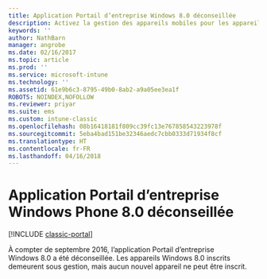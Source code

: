 ```yaml
---
title: Application Portail d’entreprise Windows 8.0 déconseillée
description: Activez la gestion des appareils mobiles pour les appareils Windows Phone 8.0 avec Microsoft Intune.
keywords: ''
author: NathBarn
manager: angrobe
ms.date: 02/16/2017
ms.topic: article
ms.prod: ''
ms.service: microsoft-intune
ms.technology: ''
ms.assetid: 61e9b6c3-8795-49b0-8ab2-a9a05ee3ea1f
ROBOTS: NOINDEX,NOFOLLOW
ms.reviewer: priyar
ms.suite: ems
ms.custom: intune-classic
ms.openlocfilehash: 08b16418181f809cc39fc13e767858543223978f
ms.sourcegitcommit: 5eba4bad151be32346aedc7cbb0333d71934f8cf
ms.translationtype: HT
ms.contentlocale: fr-FR
ms.lasthandoff: 04/16/2018
---
```

#  <a name="windows-phone-80-company-portal-app-deprecated"></a>Application Portail d’entreprise Windows Phone 8.0 déconseillée

[!INCLUDE [classic-portal](../includes/classic-portal.md)]

À compter de septembre 2016, l’application Portail d’entreprise Windows 8.0 a été déconseillée. Les appareils Windows 8.0 inscrits demeurent sous gestion, mais aucun nouvel appareil ne peut être inscrit.
